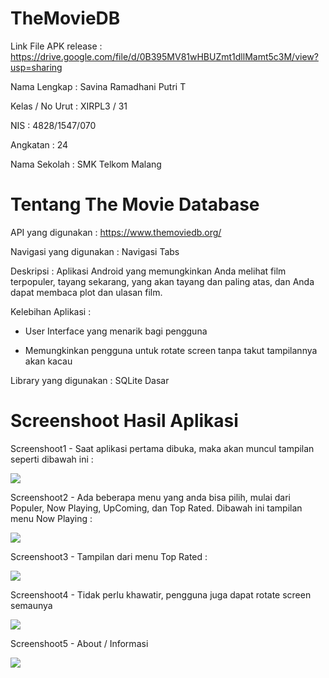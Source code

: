 # TheMovieDB

Link File APK release : https://drive.google.com/file/d/0B395MV81wHBUZmt1dllMamt5c3M/view?usp=sharing

Nama Lengkap : Savina Ramadhani Putri T

Kelas / No Urut : XIRPL3 / 31

NIS : 4828/1547/070

Angkatan : 24

Nama Sekolah : SMK Telkom Malang


# Tentang The Movie Database 

API yang digunakan : https://www.themoviedb.org/

Navigasi yang digunakan : Navigasi Tabs

Deskripsi : Aplikasi Android yang memungkinkan Anda melihat film terpopuler, tayang sekarang, yang akan tayang dan paling atas, dan Anda dapat membaca plot dan ulasan film.

Kelebihan Aplikasi :

- User Interface yang menarik bagi pengguna

- Memungkinkan pengguna untuk rotate screen tanpa takut tampilannya akan kacau

Library yang digunakan : SQLite Dasar

# Screenshoot Hasil Aplikasi

Screenshoot1 - Saat aplikasi pertama dibuka, maka akan muncul tampilan seperti dibawah ini :

<img src="1.png">

Screenshoot2 - Ada beberapa menu yang anda bisa pilih, mulai dari Populer, Now Playing, UpComing, dan Top Rated. Dibawah ini tampilan menu Now Playing :

<img src="2.png">

Screenshoot3 - Tampilan dari menu Top Rated :

<img src="3.png">

Screenshoot4 - Tidak perlu khawatir, pengguna juga dapat rotate screen semaunya

<img src="5.png">

Screenshoot5 - About / Informasi

<img src="4.png">
